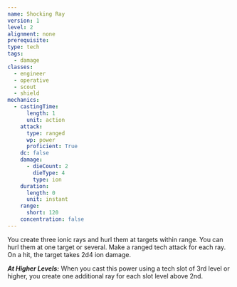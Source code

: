 ```yaml
---
name: Shocking Ray
version: 1
level: 2
alignment: none
prerequisite: 
type: tech
tags:
  - damage
classes:
  - engineer
  - operative
  - scout
  - shield
mechanics:
  - castingTime:
      length: 1
      unit: action
    attack:
      type: ranged
      wp: power
      proficient: True
    dc: false
    damage:
      - dieCount: 2
        dieType: 4
        type: ion
    duration:
      length: 0
      unit: instant
    range:
      short: 120
    concentration: false
---
```

You create three ionic rays and hurl them at targets within range. You can hurl them at one target or several. Make a ranged tech attack for each ray. On a hit, the target takes 2d4 ion damage.

***__At Higher Levels__:*** When you cast this power using a tech slot of 3rd level or higher, you create one additional ray for each slot level above 2nd.
    